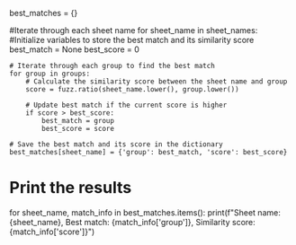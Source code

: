 best_matches = {}

#Iterate through each sheet name
for sheet_name in sheet_names:
    #Initialize variables to store the best match and its similarity score
    best_match = None
    best_score = 0
    
    # Iterate through each group to find the best match
    for group in groups:
        # Calculate the similarity score between the sheet name and group
        score = fuzz.ratio(sheet_name.lower(), group.lower())
        
        # Update best match if the current score is higher
        if score > best_score:
            best_match = group
            best_score = score
    
    # Save the best match and its score in the dictionary
    best_matches[sheet_name] = {'group': best_match, 'score': best_score}

# Print the results
for sheet_name, match_info in best_matches.items():
    print(f"Sheet name: {sheet_name}, Best match: {match_info['group']}, Similarity score: {match_info['score']}")
